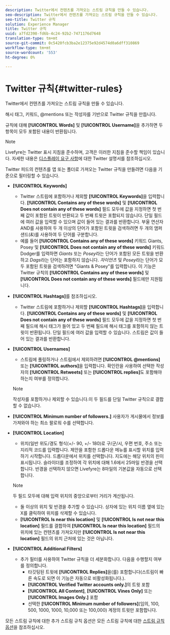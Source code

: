 ```yaml
---
description: Twitter에서 컨텐츠를 가져오는 스트림 규칙을 만들 수 있습니다.
seo-description: Twitter에서 컨텐츠를 가져오는 스트림 규칙을 만들 수 있습니다.
seo-title: Twitter 규칙
solution: Experience Manager
title: Twitter 규칙
uuid: a7fd2398-fd6b-4c24-92b2-7471176d7648
translation-type: tm+mt
source-git-commit: 0c5420fcb3ba2e12375e92d4574d0a6dff310869
workflow-type: tm+mt
source-wordcount: '553'
ht-degree: 0%

---
```



# Twitter 규칙{#twitter-rules}

Twitter에서 컨텐츠를 가져오는 스트림 규칙을 만들 수 있습니다.

해시 태그, 키워드, @mentions 또는 작성자를 기반으로 Twitter 규칙을 만듭니다.

규칙에 대해 **[!UICONTROL Words]** 및 **[!UICONTROL Username]**&#x200B;을 추가하면 두 항목이 모두 포함된 내용이 반환됩니다.

>[!NOTE]
>
>Livefyre는 Twitter 표시 지침을 준수하며, 고객은 이러한 지침을 준수할 책임이 있습니다. 자세한 내용은 [디스플레이 요구 사항](https://dev.twitter.com/terms/display-requirements)에 대한 Twitter 설명서를 참조하십시오.

Twitter 피드의 컨텐츠를 앱 또는 폴더로 가져오는 Twitter 규칙을 만들려면 다음을 기준으로 필터링할 수 있습니다.

* **[!UICONTROL Keywords]**
   * Twitter 스트림에 포함하거나 제외할 **[!UICONTROL Keywords]**&#x200B;을 입력합니다. **[!UICONTROL Contains any of these words]** 및 **[!UICONTROL Does not contain any of these words]** 필드 모두에 값을 지정하면 첫 번째 값이 포함된 트윗이 반환되고 두 번째 트윗은 포함되지 않습니다. 단일 필드에 여러 값을 입력할 수 있으며 값이 들어 있는 결과를 반환합니다. 부울 연산자 AND를 사용하여 두 개 이상의 단어가 포함된 트윗을 검색하려면 두 개의 앰퍼샌드(*&amp;*)를 사용하여 두 단어를 구분합니다.
   * 예를 들어 **[!UICONTROL Contains any of these words]** 키워드 Giants, Posey 및 **[!UICONTROL Does not contain any of these words]** 키워드 Dodger를 입력하면 *Giants* 또는 *Posey*&#x200B;라는 단어가 포함된 모든 트윗을 반환하고 *Dags*라는 단어는 포함하지 않습니다.
*자이언츠* 및 *Posey*&#x200B;라는 단어가 모두 포함된 트윗을 검색하려면 &quot;Giants &amp; Posey&quot;를 입력합니다. 이 기능은 Twitter 규칙의 **[!UICONTROL Contains any of these words]** 및 **[!UICONTROL Does not contain any of these words]** 필드에만 지원됩니다.

* **[!UICONTROL Hashtags]**&#x200B;를 참조하십시오.
   * Twitter 스트림에 포함하거나 제외할 **[!UICONTROL Hashtags]**&#x200B;을 입력합니다. **[!UICONTROL Contains any of these words]** 및 **[!UICONTROL Does not contain any of these words]** 필드 모두에 값을 지정하면 첫 번째 필드에 해시 태그가 들어 있고 두 번째 필드에 해시 태그를 포함하지 않는 트윗이 반환됩니다. 단일 필드에 여러 값을 입력할 수 있습니다. 스트림은 값이 들어 있는 결과를 반환합니다.

* **[!UICONTROL Usernames]**
   * 스트림에 풀링하거나 스트림에서 제외하려면 **[!UICONTROL @mentions]** 또는 **[!UICONTROL authors]**&#x200B;을 입력합니다. 확인란을 사용하여 선택한 작성자의 **[!UICONTROL Retweets]** 또는 **[!UICONTROL replies]**&#x200B;도 포함해야 하는지 여부를 정의합니다.

   >[!NOTE]
   >
   >작성자를 포함하거나 제외할 수 있습니다.이 두 필드를 단일 Twitter 규칙으로 결합할 수 없습니다.

* **[!UICONTROL Minimum number of followers.]** 사용자가 게시물에서 정보를 가져와야 하는 최소 팔로워 수를 선택합니다.
* **[!UICONTROL Location]**

   * 위치(일반 위도/경도 형식(+/- 90, +/- 180)로 구/군/시, 우편 번호, 주소 또는 지리적 코드를 입력합니다. 제안을 포함한 드롭다운 메뉴를 표시할 위치를 입력하기 시작합니다. 드롭다운에서 위치를 선택합니다. 지도에는 해당 위치의 핀이 표시됩니다. 슬라이더를 조정하여 각 위치에 대해 1.6에서 25마일 반경을 선택합니다. 반경을 선택하지 않으면 Livefyre는 8마일의 기본값을 자동으로 선택합니다.
   >[!NOTE]
   >
   >두 필드 모두에 대해 입력 위치의 중앙으로부터 거리가 계산됩니다.

   * 둘 이상의 위치 및 반경을 추가할 수 있습니다. 상자에 있는 위치 이름 옆에 있는 X를 클릭하여 위치를 삭제할 수 있습니다.
   * **[!UICONTROL Is near this location]** 및 **[!UICONTROL Is not near this location]** 필드를 결합하여 **[!UICONTROL Is near this location]** 필드의 위치에 있는 컨텐츠를 가져오지만 **[!UICONTROL Is not near this location]** 필드의 위치 근처에 있는 것은 아닙니다.


* **[!UICONTROL Additional Filters]**
   * 추가 필터를 사용하여 Twitter 규칙을 더 세분화합니다. 다음을 수행할지 여부를 정의합니다.
      * 타깃팅된 트윗에 **[!UICONTROL Replies]**&#x200B;을(를) 포함합니다(스트림이 빠른 속도로 되면 이 기능은 자동으로 비활성화됩니다.).
      * **[!UICONTROL Verified Twitter accounts only.]**&#x200B;의 트윗 포함
      * **[!UICONTROL All Content]**, **[!UICONTROL Vines Only]** 또는 **[!UICONTROL Images Only.]** 포함
      * 선택한 **[!UICONTROL Minimum number of followers]**(임의, 100, 500, 1000, 1000, 10,000 또는 100,000) 계정의 트윗만 포함합니다.

모든 스트림 규칙에 대한 추가 스트림 규칙 옵션은 모든 스트림 규칙에 대한 [스트림 규칙 옵션](../c-streams/c-stream-rule-options-for-all-stream-rules.md#c_stream_rule_options_for_all_stream_rules)을 참조하십시오.
